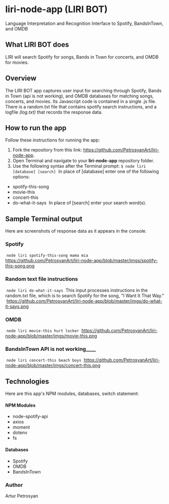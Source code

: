 # liri-node-app (LIRI BOT)
Language Interpretation and Recognition Interface to Spotify, BandsInTown, and OMDB
​
## What LIRI BOT does
LIRI will search Spotify for songs, Bands in Town for concerts, and OMDB for movies.

## Overview
The LIRI BOT app captures user input for searching through Spotify, Bands in Town (api is not working), and OMDB databases for matching songs, concerts, and movies. Its Javascript code is contained in a single .js file. There is a random.txt file that contains spotify search instructions, and a logfile *(log.txt)* that records the response data. 
​
## How to run the app
Follow these instructions for running the app:
1. Fork the repository from this link: https://github.com/PetrosyanArt/liri-node-app.
1. Open Terminal and navigate to your __liri-node-app__ repository folder.
1. Use the following syntax after the Terminal prompt:
​
    `$ node liri [database] [search]`
​
In place of [database] enter one of the following options:
* spotify-this-song
* movie-this
* concert-this
* do-what-it-says
​
In place of [search] enter your search word(s).
​
## Sample Terminal output
Here are screenshots of response data as it appears in the console.
​
### Spotify
​
`node liri spotify-this-song mama mia`
​
https://github.com/PetrosyanArt/liri-node-app/blob/master/imgs/spotify-this-song.png
​
### Random text file instructions
​
`node liri do-what-it-says`
​
This input processes instructions in the random.txt file, which is to search Spotify for the song, "I Want It That Way."
​
https://github.com/PetrosyanArt/liri-node-app/blob/master/imgs/do-what-it-says.png
​
### OMDB
​
`node liri movie-this hurt locker`
​
https://github.com/PetrosyanArt/liri-node-app/blob/master/imgs/movie-this.png
​
​
### BandsInTown ______API is not working__________
​
`node liri concert-this beach boys`
​
https://github.com/PetrosyanArt/liri-node-app/blob/master/imgs/concert-this.png
​
## Technologies
Here are this app's NPM modules, databases, switch statement:
​
#### NPM Modules
* node-spotify-api
* axios
* moment
* dotenv
* fs
​
#### Databases
* Spotify
* OMDB
* BandsInTown
​
### Author
Artur Petrosyan